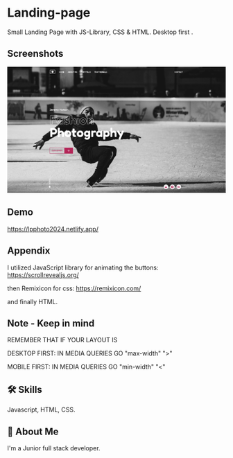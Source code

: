 
# Landing-page

Small Landing Page with JS-Library, CSS & HTML.
Desktop first .


## Screenshots
![App Screenshot](screen-shot/SCR-20240321-rudu.jpeg )

## Demo
https://lpphoto2024.netlify.app/

## Appendix

I utilized JavaScript library for animating the buttons: https://scrollrevealjs.org/

then Remixicon for css:
https://remixicon.com/

and finally HTML.

## Note - Keep in mind
REMEMBER THAT IF YOUR LAYOUT IS 

DESKTOP FIRST: IN MEDIA QUERIES GO "max-width" ">"

MOBILE FIRST: IN MEDIA QUERIES GO "min-width"  "<"



## 🛠 Skills
Javascript, HTML, CSS.


## 🚀 About Me
I'm a Junior full stack developer.
